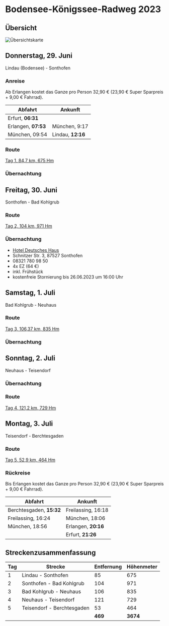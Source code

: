 # Bodensee-Königssee-Radweg 2023

## Übersicht

![Übersichtskarte](bodensee-koenigssee-2023-gesamt.avif)

## Donnerstag, 29. Juni

Lindau (Bodensee) - Sonthofen

### Anreise

Ab Erlangen kostet das Ganze pro Person 32,90 € (23,90 € Super Sparpreis + 9,00 € Fahrrad).

| Abfahrt             | Ankunft           |
| ------------------- | ----------------- |
| Erfurt, **06:31**   |                   |
| Erlangen, **07:53** | München, 9:17     |
| München, 09:54      | Lindau, **12:16** |

### Route

[Tag 1, 84,7 km, 675 Hm](http://brouter.de/brouter-web/#map=11/47.5323/10.2599/osm-mapnik-german_style&lonlats=9.681015,47.543631;9.90778,47.65395;9.970264,47.646077;9.985714,47.621904;10.201321,47.563843;10.274663,47.501576;10.278912,47.511406)

### Übernachtung

## Freitag, 30. Juni

Sonthofen - Bad Kohlgrub

### Route

[Tag 2, 104 km, 971 Hm](http://brouter.de/brouter-web/#map=11/47.5656/10.8140/osm-mapnik-german_style&lonlats=10.278955,47.511576;10.337791,47.614437;10.394783,47.637423;10.461345,47.627712;10.504239,47.623195;10.579791,47.609541;10.58713,47.605534;10.590928,47.608175;10.61334,47.610865;10.636396,47.61145;10.702014,47.57143;10.736732,47.556511;10.843592,47.642836;10.922341,47.694046;10.962242,47.696137;10.960665,47.687084;11.046506,47.668277;11.050358,47.666918)

### Übernachtung

- [Hotel Deutsches Haus](https://www.hotel-deutsches-haus-sonthofen.de/)
- Schnitzer Str. 3, 87527 Sonthofen
- 08321 780 98 50
- 4x EZ (64 €)
- inkl. Frühstück
- kostenfreie Stornierung bis 26.06.2023 um 16:00 Uhr

## Samstag, 1. Juli

Bad Kohlgrub - Neuhaus

### Route

[Tag 3, 106,37 km, 835 Hm](http://brouter.de/brouter-web/#map=11/47.7775/12.0383/osm-mapnik-german_style&lonlats=11.050433,47.666905;11.176357,47.596993;11.356559,47.663133;11.383038,47.694168;11.412746,47.70787;11.45432,47.747406;11.560442,47.761069;11.566672,47.761743;11.561801,47.757719;11.577229,47.737988;11.653748,47.783237;11.687436,47.750838;11.714945,47.742296;11.747174,47.742236;11.803007,47.742725;11.879482,47.701648)  

### Übernachtung

## Sonntag, 2. Juli

Neuhaus - Teisendorf

### Übernachtung

### Route

[Tag 4, 121,2 km, 729 Hm](http://brouter.de/brouter-web/#map=11/47.7737/12.7778/osm-mapnik-german_style&lonlats=11.879514,47.701502;11.884418,47.69223;11.950035,47.752597;11.925659,47.786759;11.984582,47.79018;12.006072,47.781385;12.131567,47.779019;12.134507,47.779872;12.144828,47.775904;12.174257,47.797921;12.381656,47.830054;12.392321,47.83004;12.42661,47.812956;12.412963,47.792776;12.453754,47.778696;12.464912,47.778356;12.469794,47.778609;12.474031,47.779273;12.61488,47.813735;12.654705,47.87724;12.780018,47.864772;12.789116,47.853025;12.820895,47.849801)

## Montag, 3. Juli

Teisendorf - Berchtesgaden

### Route

[Tag 5, 52,9 km, 464 Hm](http://brouter.de/brouter-web/#map=11/47.7174/12.9604/osm-mapnik-german_style&lonlats=12.820895,47.849714;12.864475,47.791448;12.918205,47.76795;12.900782,47.746336;12.875547,47.718825;12.986612,47.589899;12.999723,47.626137)

### Rückreise

Bis Erlangen kostet das Ganze pro Person 32,90 € (23,90 € Super Sparpreis + 9,00 € Fahrrad).

| Abfahrt                  | Ankunft             |
| ------------------------ | ------------------- |
| Berchtesgaden, **15:32** | Freilassing, 16:18  |
| Freilassing, 16:24       | München, 18:06      |
| München, 18:56           | Erlangen, **20:16** |
|                          | Erfurt, **21:26**   |

## Streckenzusammenfassung

| Tag | Strecke                    | Entfernung | Höhenmeter |
| --- | -------------------------- | ---------- | ---------- |
| 1   | Lindau - Sonthofen         | 85         | 675        |
| 2   | Sonthofen - Bad Kohlgrub   | 104        | 971        |
| 3   | Bad Kohlgrub - Neuhaus     | 106        | 835        |
| 4   | Neuhaus - Teisendorf       | 121        | 729        |
| 5   | Teisendorf - Berchtesgaden | 53         | 464        |
|     |                            | **469**    | **3674**   |
